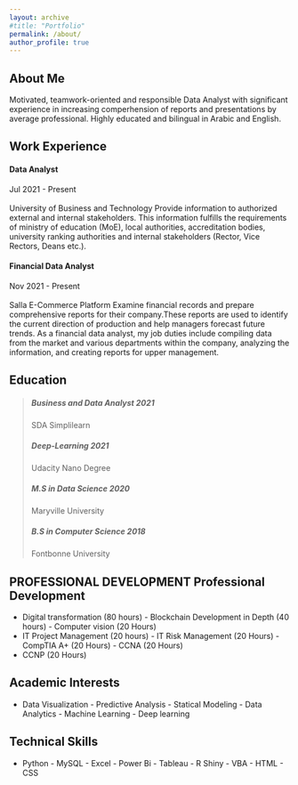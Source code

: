 ```yaml
---
layout: archive
#title: "Portfolio"
permalink: /about/
author_profile: true
---
```



## About Me

Motivated, teamwork-oriented and responsible Data Analyst with significant experience in increasing comperhension of reports and presentations by average professional. Highly educated and bilingual in Arabic and English.



## Work Experience

#### Data Analyst
Jul 2021 - Present <br><br> University of Business and Technology
Provide information to authorized external and internal stakeholders. This information fulfills the requirements of ministry of education (MoE), local authorities, accreditation bodies, university ranking authorities and internal stakeholders (Rector, Vice Rectors, Deans etc.).


#### Financial Data Analyst
Nov 2021 - Present <br><br>Salla E-Commerce Platform
Examine financial records and prepare comprehensive reports for their company.These reports are used to identify the current direction of production and help managers forecast future trends. As a financial data analyst, my job duties include compiling data from the market and various departments within the company, analyzing the information, and creating reports for upper management.


## Education
> ##### Business and Data Analyst         2021
> SDA Simplilearn
> 
> ##### Deep-Learning         2021
> Udacity Nano Degree
> 
> ##### M.S in Data Science         2020
> Maryville University
> 
> ##### B.S in Computer Science         2018
> Fontbonne University


## PROFESSIONAL DEVELOPMENT Professional Development
- Digital transformation (80 hours) - Blockchain Development in Depth (40 hours) - Computer vision (20 Hours)
- IT Project Management (20 hours) - IT Risk Management (20 Hours) - CompTIA A+ (20 Hours) - CCNA (20 Hours)
- CCNP (20 Hours)


## Academic Interests
- Data Visualization - Predictive Analysis - Statical Modeling - Data Analytics - Machine Learning - Deep learning

## Technical Skills
- Python - MySQL - Excel - Power Bi - Tableau - R Shiny - VBA - HTML - CSS

